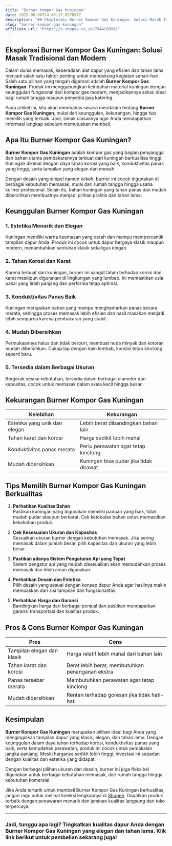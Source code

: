 ```yaml
---
title: "Burner Kompor Gas Kuningan"
date: 2025-06-08T14:48:17.857097Z
description: "## Eksplorasi Burner Kompor Gas Kuningan: Solusi Masak Tradisional dan Modern..."
slug: "burner-kompor-gas-kuningan"
affiliate_url: "https://s.shopee.co.id/7V44C68VX2"
---
```

## Eksplorasi Burner Kompor Gas Kuningan: Solusi Masak Tradisional dan Modern

Dalam dunia memasak, keberadaan alat dapur yang efisien dan tahan lama menjadi salah satu faktor penting untuk mendukung kegiatan sehari-hari. Salah satu pilihan yang tengah digemari adalah **Burner Kompor Gas Kuningan**. Produk ini menggabungkan keindahan material kuningan dengan keunggulan fungsional dari kompor gas modern, menjadikannya solusi ideal bagi rumah tangga maupun penyedia jasa katering.

Pada artikel ini, kita akan membahas secara mendalam tentang **Burner Kompor Gas Kuningan**, mulai dari keunggulan, kekurangan, hingga tips memilih yang terbaik. Jadi, simak ulasannya agar Anda mendapatkan informasi lengkap sebelum memutuskan membeli.

## Apa Itu Burner Kompor Gas Kuningan?

**Burner Kompor Gas Kuningan** adalah kompor gas yang bagian penyangga dan bahan utama pembakarannya terbuat dari kuningan berkualitas tinggi. Kuningan dikenal dengan daya tahan korosi yang baik, konduktivitas panas yang tinggi, serta tampilan yang elegan dan mewah. 

Dengan desain yang simpel namun kokoh, burner ini cocok digunakan di berbagai kebutuhan memasak, mulai dari rumah tangga hingga usaha kuliner profesional. Selain itu, bahan kuningan yang tahan panas dan mudah dibersihkan membuatnya menjadi pilihan praktis dan tahan lama.

## Keunggulan Burner Kompor Gas Kuningan

### 1. Estetika Menarik dan Elegan
Kuningan memiliki warna keemasan yang cerah dan mampu mempercantik tampilan dapur Anda. Produk ini cocok untuk dapur bergaya klasik maupun modern, menambahkan sentuhan klasik sekaligus elegan.

### 2. Tahan Korosi dan Karat
Karena terbuat dari kuningan, burner ini sangat tahan terhadap korosi dan karat meskipun digunakan di lingkungan yang lembap. Ini memastikan usia pakai yang lebih panjang dan performa tetap optimal.

### 3. Konduktivitas Panas Baik
Kuningan merupakan bahan yang mampu menghantarkan panas secara merata, sehingga proses memasak lebih efisien dan hasil masakan menjadi lebih sempurna karena pembakaran yang stabil.

### 4. Mudah Dibersihkan
Permukaannya halus dan tidak berpori, membuat noda minyak dan kotoran mudah dibersihkan. Cukup lap dengan kain lembab, kondisi tetap kinclong seperti baru.

### 5. Tersedia dalam Berbagai Ukuran
Bergerak sesuai kebutuhan, tersedia dalam berbagai diameter dan kapasitas, cocok untuk memasak dalam skala kecil hingga besar.

## Kekurangan Burner Kompor Gas Kuningan

| Kelebihan                     | Kekurangan                                |
|------------------------------|------------------------------------------|
| Estetika yang unik dan elegan | Lebih berat dibandingkan bahan lain     |
| Tahan karat dan korosi        | Harga sedikit lebih mahal           |
| Konduktivitas panas merata   | Perlu perawatan agar tetap kinclong    |
| Mudah dibersihkan             | Kuningan bisa pudar jika tidak dirawat   |

## Tips Memilih Burner Kompor Gas Kuningan Berkualitas

1. **Perhatikan Kualitas Bahan**  
Pastikan kuningan yang digunakan memiliki paduan yang baik, tidak mudah pudar ataupun berkarat. Cek ketebalan bahan untuk memastikan kekokohan produk.

2. **Cek Kesesuaian Ukuran dan Kapasitas**  
Sesuaikan ukuran burner dengan kebutuhan memasak. Jika sering memasak dalam jumlah besar, pilih kapasitas dan ukuran yang lebih besar.

3. **Pastikan adanya Sistem Pengaturan Api yang Tepat**  
Sistem pengatur api yang mudah disesuaikan akan memudahkan proses memasak dan lebih aman digunakan.

4. **Perhatikan Desain dan Estetika**  
Pilih desain yang sesuai dengan konsep dapur Anda agar hasilnya makin memuaskan dari sisi tampilan dan fungsionalitas.

5. **Perhatikan Harga dan Garansi**  
Bandingkan harga dari berbagai penjual dan pastikan mendapatkan garansi transportasi dan kualitas produk.

## Pros & Cons Burner Kompor Gas Kuningan

| Pros                                   | Cons                                        |
|----------------------------------------|----------------------------------------------|
| Tampilan elegan dan klasik            | Harga relatif lebih mahal dari bahan lain   |
| Tahan karat dan korosi               | Berat lebih berat, membutuhkan penanganan ekstra |
| Panas tersebar merata                  | Membutuhkan perawatan agar tetap kinclong  |
| Mudah dibersihkan                     | Rentan terhadap goresan jika tidak hati-hati |

## Kesimpulan

**Burner Kompor Gas Kuningan** merupakan pilihan ideal bagi Anda yang menginginkan tampilan dapur yang klasik, elegan, dan tahan lama. Dengan keunggulan dalam daya tahan terhadap korosi, konduktivitas panas yang baik, serta kemudahan perawatan, produk ini cocok untuk pemakaian jangka panjang. Meski harganya sedikit lebih tinggi, investasi ini sepadan dengan kualitas dan estetika yang didapat.

Dengan berbagai pilihan ukuran dan desain, burner ini juga fleksibel digunakan untuk berbagai kebutuhan memasak, dari rumah tangga hingga kebutuhan komersial.

Jika Anda tertarik untuk membeli Burner Kompor Gas Kuningan berkualitas, jangan ragu untuk melihat koleksi lengkapnya di [Shopee](https://s.shopee.co.id/7V44C68VX2). Dapatkan produk terbaik dengan penawaran menarik dan jaminan kualitas langsung dari toko terpercaya.

---

### Jadi, tunggu apa lagi? Tingkatkan kualitas dapur Anda dengan Burner Kompor Gas Kuningan yang elegan dan tahan lama. Klik link berikut untuk pembelian sekarang juga!